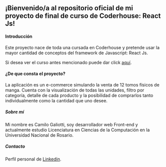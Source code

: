 ##  ¡Bienvenido/a al repositorio oficial de mi proyecto de final de curso de Coderhouse: React Js!

#### **Introducción**

Este proyecto nace de toda una cursada en Coderhouse y pretende usar la mayor cantidad de conceptos del framework de Javascript: React Js.

Si desea ver el curso antes mencionado puede dar click [aquí](https://www.coderhouse.com/online/reactjs "Aquí").

#### **¿De que consta el proyecto?**

La aplicación es un e-commerce simulando la venta de 12 tomos físicos de manga. Cuenta con la visualización de todas las unidades, filtro por categoría, detalle de cada producto y la posibilidad de comprarlos tanto individualmente como la cantidad que uno desee.

##### Sobre mí
Mi nombre es Camilo Galiotti, soy desarrollador web Front-end y actualmente estudio Licenciatura en Ciencias de la Computación en la Universidad Nacional de Rosario. 

##### Contacto
Perfil personal de [Linkedin](https://www.linkedin.com/in/camilo-javier-galiotti-8724b2214/ "Linkedin").

